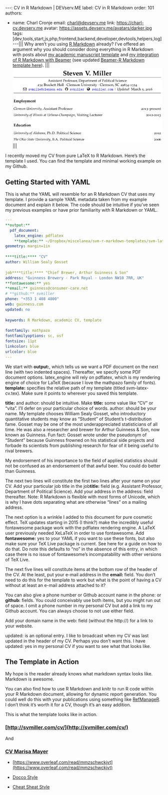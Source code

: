 ---: CV in R Markdown | DEVserv.ME
label: CV in R Markdown 
order: 101
authors:
  - name: Charl Cronje
    email: charl@devserv.me
    link: https://charl-cv.devserv.me
    avatar: https://assets.devserv.me/avatars/darker.jpg
tags: [dev,tools,start,js,php,frontend,backend,developer,devtools,helpers,log]
---|||
Why aren’t you using [R Markdown](http://rmarkdown.rstudio.com/) already? I’ve offered an argument why you should consider doing everything in R Markdown with posts about [my academic manuscript template](http://svmiller.com/blog/2016/02/svm-r-markdown-manuscript/)   and [my integration of R Markdown with Beamer](http://svmiller.com/blog/2015/02/moving-from-beamer-to-r-markdown/) (see updated [Beamer-R Markdown template here](https://github.com/svmiller/svm-r-markdown-templates)).
|||
![alt](img/5.png)
|||

I recently moved my CV from pure LaTeX to R Markdown. Here’s the template I used. You can find the template and minimal working example on my Github.

## Getting Started with YAML

This is what the YAML will resemble for an R Markdown CV that uses my template. I provide a sample YAML metadata taken from my example document and explain it below. The code should be intuitive if you’ve seen my previous examples or have prior familiarity with R Markdown or YAML.

```yml
---
**output:** 
  pdf_document:
    latex_engine: pdflatex
    **template:** ~/Dropbox/miscelanea/svm-r-markdown-templates/svm-latex-cv.tex
geometry: margin=1in

****title:**** "CV"
author: William Sealy Gosset

job****title:**** "Chief Brewer, Arthur Guinness & Son"
address: "Guinness Brewery · Park Royal · London NW10 7RR, UK"
**fontawesome:** yes
**email:** guinness@consumer-care.net
# **github:** svmiller
phone: "+353 1 408 4800"
web: guinness.com
updated: no

keywords: R Markdown, academic CV, template

fontfamily: mathpazo
fontfamilyoptions: sc, osf
fontsize: 11pt
linkcolor: blue
urlcolor: blue
---
```

We start with **output:**, which tells us we want a PDF document on the next line (with two indented spaces). Thereafter, we specify some PDF document options. latex_engine will rely on pdflatex, which is my rendering engine of choice for LaTeX (because I love the mathpazo family of fonts). **template:** specifies the relative path of my template (titled svm-latex-cv.tex). Make sure it points to wherever you saved this template.

**title:** and author: should be intuitive. Make **title:** some value like “CV” or “vita”. I’ll defer on your particular choice of words. author: should be your name. My template chooses William Sealy Gosset, who introductory quantitative students may know as “Student” of Student’s t-distribution fame. Gosset may be one of the most underappreciated statisticians of all time. He was also a researcher and brewer for Arthur Guinness & Son, now known as Guinness. Fun fact: Gosset wrote under the pseudonym of “Student” because Guinness frowned on his statistical side projects and forbade its scientists from publishing research for fear of it being useful to rival brewers.

My endorsement of his importance to the field of applied statistics should not be confused as an endorsement of that awful beer. You could do better than Guinness.

The next two lines will constitute the first two lines after your name on your CV. Add your particular job title in the job**title:** field (e.g. Assistant Professor, Department of Political Science). Add your address in the address: field thereafter. Note: R Markdown is flexible with most forms of Unicode, which is why I have dots separating what are otherwise “lines” on a mailing address.

The next option is a wrinkle I added to this document for pure cosmetic effect. TeX updates starting in 2015 (I think?) make the incredibly useful fontawesome package work with the pdflatex rendering engine. A LaTeX user previously needed XeLaTeX in order to use fontawesome. Add **fontawesome:** yes to your YAML if you want to use these fonts, but also make sure your TeX Live package is current. See here for a guide on how to do that. Do note this defaults to “no” in the absence of this entry, in which case there is no issue of fontawesome’s incompatability with other versions of TeX Live.

The next five lines will constitute items at the bottom row of the header of the CV. At the least, put your e-mail address in the **email:** field. You don’t need to do this for the template to work but what is the point of having a CV without at least an e-mail address attached to it?

You can also give a phone number or Github account name in the phone: or **github:** fields. You could conceivably use both items, but you might run out of space. I omit a phone number in my personal CV but add a link to my Github account. You can always choose to not use either field.

Add your domain name in the web: field (without the http://) for a link to your website.

updated: is an optional entry. I like to broadcast when my CV was last updated in the header of my CV. Perhaps you don’t want this. I have updated: yes in my personal CV if you want to see what that looks like.

## The Template in Action
My hope is the reader already knows what markdown syntax looks like. Markdown is awesome.

You can also find how to use R Markdown and knitr to run R code within your R Markdown document, allowing for dynamic report generation. You could well do this with your publications using something like [RefManageR](https://cran.r-project.org/web/packages/RefManageR/index.html). I don’t think it’s worth it for a CV, though it’s an easy addition.

This is what the template looks like in action.

### [http://svmiller.com/cv/](http://svmiller.com/cv/)

And

### [CV Marisa Mayer](examples/cv_md_Marissa_Mayer.pdf)
  - [https://www.overleaf.com/read/mmzschwckjvt](https://www.overleaf.com/read/mmzschwckjvt)

- [Docco Style](http://ashkenas.com/docco/)
- [Cheat Sheat Style](https://www.rstudio.com/wp-content/uploads/2015/02/rmarkdown-cheatsheet.pdf)
